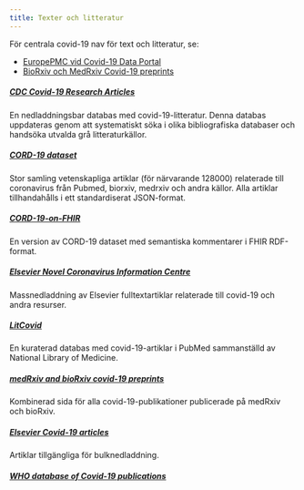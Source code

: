 ```yaml
---
title: Texter och litteratur
---
```


För centrala covid-19 nav för text och litteratur, se:

* [EuropePMC vid Covid-19 Data Portal](https://www.covid19dataportal.org/literature?db=literature)
* [BioRxiv och MedRxiv Covid-19 preprints](https://connect.medrxiv.org/relate/content/181)

##### [CDC Covid-19 Research Articles](https://www.cdc.gov/library/researchguides/2019novelcoronavirus/researcharticles.html)
En nedladdningsbar databas med covid-19-litteratur.
Denna databas uppdateras genom att systematiskt söka i olika bibliografiska databaser och handsöka utvalda grå litteraturkällor.

##### [CORD-19 dataset](https://pages.semanticscholar.org/coronavirus-research)
Stor samling vetenskapliga artiklar (för närvarande 128000) relaterade till coronavirus från Pubmed, biorxiv, medrxiv och andra källor.
Alla artiklar tillhandahålls i ett standardiserat JSON-format.

##### [CORD-19-on-FHIR](https://github.com/fhircat/CORD-19-on-FHIR)
En version av CORD-19 dataset med semantiska kommentarer i FHIR RDF-format.

##### [Elsevier Novel Coronavirus Information Centre](https://www.elsevier.com/connect/coronavirus-information-center)
Massnedladdning av Elsevier fulltextartiklar relaterade till covid-19 och andra resurser.

##### [LitCovid](https://www.ncbi.nlm.nih.gov/research/coronavirus/)
En kuraterad databas med covid-19-artiklar i PubMed sammanställd av National Library of Medicine.

##### [medRxiv and bioRxiv covid-19 preprints](https://connect.medrxiv.org/relate/content/181)
Kombinerad sida för alla covid-19-publikationer publicerade på medRxiv och bioRxiv.

##### [Elsevier Covid-19 articles](https://www.elsevier.com/connect/coronavirus-information-center)
Artiklar tillgängliga för bulknedladdning.

##### [WHO database of Covid-19 publications](https://www.who.int/emergencies/diseases/novel-coronavirus-2019/global-research-on-novel-coronavirus-2019-ncov)
